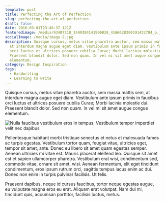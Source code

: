 ```yaml
---
template: post
title: Perfecting the Art of Perfection
slug: perfecting-the-art-of-perfection
draft: false
date: 2016-09-01T23:46:37.121Z
featuredimage: /media/93407218_1449304141906028_4166628300191432704_o.jpg
socialImage: /media/image-2.jpg
description: Quisque cursus, metus vitae pharetra auctor, sem massa mattis sem,
  at interdum magna augue eget diam. Vestibulum ante ipsum primis in faucibus
  orci luctus et ultrices posuere cubilia Curae; Morbi lacinia molestie dui.
  Praesent blandit dolor. Sed non quam. In vel mi sit amet augue congue
  elementum.
category: Design Inspiration
tags:
  - Handwriting
  - Learning to write
---
```


Quisque cursus, metus vitae pharetra auctor, sem massa mattis sem, at interdum magna augue eget diam. Vestibulum ante ipsum primis in faucibus orci luctus et ultrices posuere cubilia Curae; Morbi lacinia molestie dui. Praesent blandit dolor. Sed non quam. In vel mi sit amet augue congue elementum.

![Nulla faucibus vestibulum eros in tempus. Vestibulum tempor imperdiet velit nec dapibus](/media/image-2.jpg)

Pellentesque habitant morbi tristique senectus et netus et malesuada fames ac turpis egestas. Vestibulum tortor quam, feugiat vitae, ultricies eget, tempor sit amet, ante. Donec eu libero sit amet quam egestas semper. Aenean ultricies mi vitae est. Mauris placerat eleifend leo. Quisque sit amet est et sapien ullamcorper pharetra. Vestibulum erat wisi, condimentum sed, commodo vitae, ornare sit amet, wisi. Aenean fermentum, elit eget tincidunt condimentum, eros ipsum rutrum orci, sagittis tempus lacus enim ac dui. Donec non enim in turpis pulvinar facilisis. Ut felis. 

Praesent dapibus, neque id cursus faucibus, tortor neque egestas augue, eu vulputate magna eros eu erat. Aliquam erat volutpat. Nam dui mi, tincidunt quis, accumsan porttitor, facilisis luctus, metus.